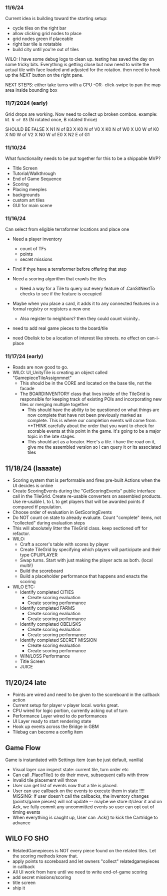### 11/6/24
Current idea is building toward the starting setup: 
- cycle tiles on the right bar
- allow clicking grid nodes to place
- grid nodes green if placeable
- right bar tile is rotatable
- build city until you're out of tiles

WILO: I have some debug logs to clean up. testing has saved the day on some tricky bits. Everything is getting close but now need to write the actual tile with face loaded and adjusted for the rotation. then need to hook up the NEXT button on the right pane.

NEXT STEPS: either take turns with a CPU -OR- click-swipe to pan the map area inside bounding box


### 11/7/2024 (early)
Grid drops are working. Now need to collect up broken combos. example: `N1 N of B3`  (N rotated once, B rotated thrice) 


SHOULD BE FALSE
X N1 N of B3
X K0 N of V0
X K0 N of W0
X U0 W of K0
X N0 W of V2
X N0 W of E0
X N2 E of G1


### 11/10/24
What functionality needs to be put together for this to be a shippable MVP?
- Title Screen
- Tutorial/Walkthrough
- End of Game Sequence
- Scoring
- Placing meeples
- backgrounds
- custom art tiles
- GUI for main scene


### 11/16/24
Can select from eligible terraformer locations and place one
- Need a player inventory
    - count of TFs
    - points
    - secret missions
- Find if thye have a terraformer before offering that step
- Need a scoring algorithm that crawls the tiles
    - Need a way for a Tile to query out every feature of .CanSitNextTo checks to see if the feature is occupied

- Maybe when you place a card, it adds it to any connected features in a formal registry or registers a new one
    - Also register to neighbors? then they could count vicinity..
- need to add real game pieces to the board/tile
- need Obelisk to be a location of interest like streets. no effect on can-i-place


### 11/17/24 (early)
- Roads are now good to go.
- WILO: UI_UnityTile is creating an object called "GamepieceTileAssignmnet"
    - This should be in the CORE and located on the base tile, not the facade
    - The BOARDINVENTORY class that lives inside of the TileGrid is responsible for keeping track of existing POIs and incorporating new tiles or merging multiple together
        - This should have the ability to be questioned on what things are now complete that have not been previously marked as complete. This is where our completion events will come from. **THINK carefully about the order that you want to check for scorable events at this point in the game. it's going to be a major topic in the late stages.
        - This should act as a locator. Here's a tile. i have the road on it, give me the assembled version so i can query it or its associated tiles

## 11/18/24 (laaaate)
- Scoring system that is performable and fires pre-built Actions when the UI decides is online
- Create ScoringEvents during the "GetScoringEvents" public interface call in the TileGrid. Create re-usable converters on assembled products. Use re-usable L<GTA> to L<PS> to get players that will be awarded points if compared tf population.
- Choose order of evaluation in GetScoringEvents
- Do NOT count on state to already evaluate. Count "complete" items, not "collected" during evaluation steps
- This will absolutely litter the TileGrid class. keep sectioned off for refactor.
- WILO:
    - Craft a scorer's table with scores by player
    - Create TileGrid by specifying which players will participate and their type CPU/PLAYER
    - Swap turns. Start with just making the player acts as both. (local multi!)
    - Build the scoreboard
    - Build a placeholder performance that happens and enacts the scoring
- WILO ETC:
    - Identify completed CITIES
        - Create scoring evaluation
        - Create scoring performance
    - Identify completed FARMS
        - Create scoring evaluation
        - Create scoring performance
    - Identify completed OBELISKS
        - Create scoring evaluation
        - Create scoring performance
    - Identify completed SECRET MISSION
        - Create scoring evaluation
        - Create scoring performance
    - WIN/LOSS Performance
    - Title Screen
    - JUICE


## 11/20/24 late
- Points are wired and need to be given to the scoreboard in the callback action
- Current setup for player v player local. works great.
- CPU wired for logic portion, currently acking out of turn
- Performance Layer wired to do performances
- UI Layer ready to start rendering state
- Hook up events across the Bridge in GBM
- Tilebag can become a config item

## Game Flow
Game is instantiated with Settings item (can be just default, vanilla)
- Visual layer can inspect state: current tile, turn order etc
- Can call .PlaceTile() to do their move, subsequent calls with throw
- Invalid tile placement will throw
- User can get list of events now that a tile is placed.
- User can use callback on the events to execute them in state
!!!! MISSING: If user doesn't call the callbacks, the inventory changes (points/game pieces) will not update -- maybe we store it/clear it and on Ack, we fully commit any uncommitted events so user can opt out of timing events
- When everything is caught up, User can .Ack() to kick the Cartridge to advance

## WILO FO SHO
- RelatedGamepieces is NOT every piece found on the related tiles. Let the scoring methods know that.
- apply points to scoreboard and let owners "collect" relatedgamepieces in callback
- All UI work from here until we need to write end-of-game scoring
- add secret missions/scoring
- title screen
- ship it